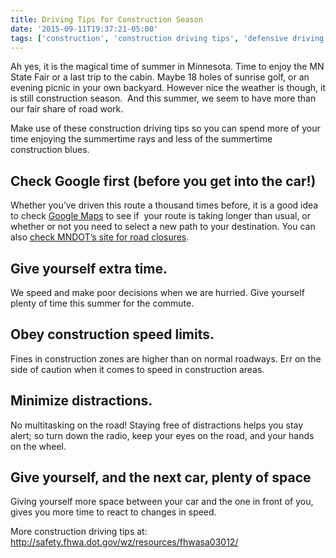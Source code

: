 ```yaml
---
title: Driving Tips for Construction Season
date: '2015-09-11T19:37:21-05:00'
tags: ['construction', 'construction driving tips', 'defensive driving', 'defensive driving', 'driving tips', 'minnesota', 'mn', 'mndot', 'safe driving tips']
---
```

Ah yes, it is the magical time of summer in Minnesota. Time to enjoy the MN State Fair or a last trip to the cabin. Maybe 18 holes of sunrise golf, or an evening picnic in your own backyard. However nice the weather is though, it is still construction season.  And this summer, we seem to have more than our fair share of road work.

Make use of these construction driving tips so you can spend more of your time enjoying the summertime rays and less of the summertime construction blues.

## Check Google first (before you get into the car!)

Whether you’ve driven this route a thousand times before, it is a good idea to check <a href="https://www.google.com/maps" target="_blank">Google Maps</a> to see if  your route is taking longer than usual, or whether or not you need to select a new path to your destination. You can also <a href="http://www.dot.state.mn.us/roadwork/current.html" target="_blank">check MNDOT’s site for road closures</a>.

## Give yourself extra time.

We speed and make poor decisions when we are hurried. Give yourself plenty of time this summer for the commute.

## Obey construction speed limits.

Fines in construction zones are higher than on normal roadways. Err on the side of caution when it comes to speed in construction areas.

## Minimize distractions.

No multitasking on the road! Staying free of distractions helps you stay alert; so turn down the radio, keep your eyes on the road, and your hands on the wheel.

## Give yourself, and the next car, plenty of space

Giving yourself more space between your car and the one in front of you, gives you more time to react to changes in speed.

More construction driving tips at: <a href="http://safety.fhwa.dot.gov/wz/resources/fhwasa03012/" target="_blank">http://safety.fhwa.dot.gov/wz/resources/fhwasa03012/</a>
